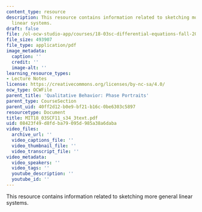```yaml
---
content_type: resource
description: This resource contains information related to sketching more general
  linear systems.
draft: false
file: /ol-ocw-studio-app/courses/18-03sc-differential-equations-fall-2011/08423f49d8fdba79095d985a38a6daba_MIT18_03SCF11_s34_3text.pdf
file_size: 493907
file_type: application/pdf
image_metadata:
  caption: ''
  credit: ''
  image-alt: ''
learning_resource_types:
- Lecture Notes
license: https://creativecommons.org/licenses/by-nc-sa/4.0/
ocw_type: OCWFile
parent_title: 'Qualitative Behavior: Phase Portraits'
parent_type: CourseSection
parent_uid: 40ff2d12-b0e9-bf21-b16c-0be6303c5897
resourcetype: Document
title: MIT18_03SCF11_s34_3text.pdf
uid: 08423f49-d8fd-ba79-095d-985a38a6daba
video_files:
  archive_url: ''
  video_captions_file: ''
  video_thumbnail_file: ''
  video_transcript_file: ''
video_metadata:
  video_speakers: ''
  video_tags: ''
  youtube_description: ''
  youtube_id: ''
---
```

This resource contains information related to sketching more general linear systems.